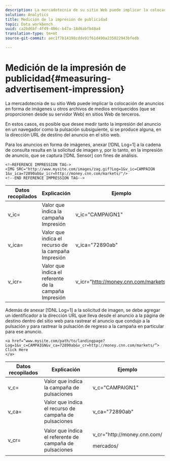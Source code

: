 ```yaml
---
description: La mercadotecnia de su sitio Web puede implicar la colocación de anuncios en forma de imágenes u otros archivos de medios enriquecidos (que se proporcionen desde su servidor Web) en sitios Web de terceros.
solution: Analytics
title: Medición de la impresión de publicidad
topic: Data workbench
uuid: ca2bd6bf-4f49-406c-b47a-18d6abfb48a4
translation-type: tm+mt
source-git-commit: aec1f7b14198cdde91f61d490a235022943bfedb

---
```



# Medición de la impresión de publicidad{#measuring-advertisement-impression}

La mercadotecnia de su sitio Web puede implicar la colocación de anuncios en forma de imágenes u otros archivos de medios enriquecidos (que se proporcionen desde su servidor Web) en sitios Web de terceros.

En estos casos, es posible que desee medir tanto la impresión del anuncio en un navegador como la pulsación subsiguiente, si se produce alguna, en la dirección URL de destino del anuncio en el sitio web.

Para los anuncios en forma de imágenes, anexar [!DNL Log=1] a la cadena de consulta resulta en la solicitud de imagen y, por lo tanto, en la impresión de anuncio, que se captura [!DNL Sensor] con fines de análisis.

```
<!—REFERENCE IMPRESSION TAG-> 
<IMG SRC="http://www.mysite.com/images/zag.gif?Log=1&v_ic=CAMPAIGN 1&v_ica=72890ab&v_icr=http://money.cnn.com/markets/"/>
<!--END REFERENCE IMPRESSION TAG-->
```

| Datos recopilados | Explicación | Ejemplo |
|---|---|---|
| v_ic= | Valor que indica la campaña Impresión | v_ic=&quot;CAMPAIGN1&quot; |
| v_ica= | Valor que indica el recurso de la campaña Impresión | v_ica=&quot;72890ab&quot; |
| v_icr= | Valor que indica el referente de la campaña Impresión | v_icr=&quot;http://money.cnn.com/markets/ |

Además de anexar [!DNL Log=1] a la solicitud de imagen, se debe agregar un identificador a la dirección URL que lleva desde el anuncio a la página de destino dentro del sitio web para rastrear el anuncio que condujo a la pulsación y para rastrear la pulsación de regreso a la campaña en particular para ese anuncio.

```
<a href=”www.mysite.com/path/to/landingpage?Log=1&v_c=CAMPAIGN&v_ca=72890ab&v_cr=http://money.cnn.com/markets/”>
Click Here
</a>
```

<table id="table_B87134C522EF4AC9BD2AFA6F4A0CF574"> 
 <thead> 
  <tr> 
   <th colname="col1" class="entry"> Datos recopilados </th> 
   <th colname="col2" class="entry"> Explicación </th> 
   <th colname="col3" class="entry"> Ejemplo </th> 
  </tr> 
 </thead>
 <tbody> 
  <tr> 
   <td colname="col1"> v_c= </td> 
   <td colname="col2"> Valor que indica la campaña de pulsaciones </td> 
   <td colname="col3"> v_c="CAMPAIGN1" </td> 
  </tr> 
  <tr> 
   <td colname="col1"> v_ca= </td> 
   <td colname="col2"> Valor que indica el recurso de campaña de pulsaciones </td> 
   <td colname="col3"> v_ca="72890ab" </td> 
  </tr> 
  <tr> 
   <td colname="col1"> v_cr= </td> 
   <td colname="col2"> Valor que indica el referente de campaña de pulsaciones </td> 
   <td colname="col3"> <p> <span class="filepath"> v_cr="http://money.cnn.com/</span> </p> <p>mercados/ </p> </td> 
  </tr> 
 </tbody> 
</table>

